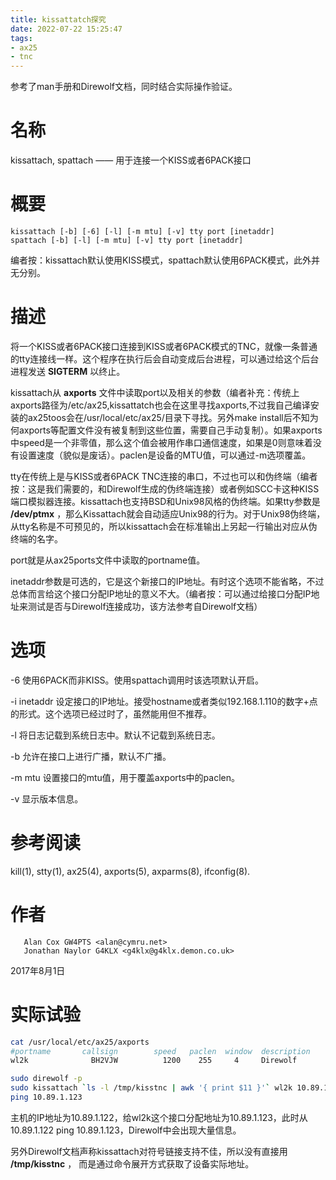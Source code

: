 ```yaml
---
title: kissattatch探究
date: 2022-07-22 15:25:47
tags:
- ax25
- tnc
---
```

参考了man手册和Direwolf文档，同时结合实际操作验证。

# 名称
kissattach, spattach —— 用于连接一个KISS或者6PACK接口

# 概要
```man
kissattach [-b] [-6] [-l] [-m mtu] [-v] tty port [inetaddr]
spattach [-b] [-l] [-m mtu] [-v] tty port [inetaddr]
```

编者按：kissattach默认使用KISS模式，spattach默认使用6PACK模式，此外并无分别。
# 描述

将一个KISS或者6PACK接口连接到KISS或者6PACK模式的TNC，就像一条普通的tty连接线一样。这个程序在执行后会自动变成后台进程，可以通过给这个后台进程发送 **SIGTERM** 以终止。

kissattach从 **axports** 文件中读取port以及相关的参数（编者补充：传统上axports路径为/etc/ax25,kissattatch也会在这里寻找axports,不过我自己编译安装的ax25toos会在/usr/local/etc/ax25/目录下寻找。另外make install后不知为何axports等配置文件没有被复制到这些位置，需要自己手动复制）。如果axports中speed是一个非零值，那么这个值会被用作串口通信速度，如果是0则意味着没有设置速度（貌似是废话）。paclen是设备的MTU值，可以通过-m选项覆盖。

tty在传统上是与KISS或者6PACK TNC连接的串口，不过也可以和伪终端（编者按：这是我们需要的，和Direwolf生成的伪终端连接）或者例如SCC卡这种KISS端口模拟器连接。kissattach也支持BSD和Unix98风格的伪终端。如果tty参数是 **/dev/ptmx** ，那么Kissattach就会自动适应Unix98的行为。对于Unix98伪终端，从tty名称是不可预见的，所以kissattach会在标准输出上另起一行输出对应从伪终端的名字。

port就是从ax25ports文件中读取的portname值。

inetaddr参数是可选的，它是这个新接口的IP地址。有时这个选项不能省略，不过总体而言给这个接口分配IP地址的意义不大。（编者按：可以通过给接口分配IP地址来测试是否与Direwolf连接成功，该方法参考自Direwolf文档）

# 选项
-6 使用6PACK而非KISS。使用spattach调用时该选项默认开启。

-i inetaddr 设定接口的IP地址。接受hostname或者类似192.168.1.110的数字+点的形式。这个选项已经过时了，虽然能用但不推荐。

-l 将日志记载到系统日志中。默认不记载到系统日志。

-b 允许在接口上进行广播，默认不广播。

-m mtu 设置接口的mtu值，用于覆盖axports中的paclen。

-v 显示版本信息。

# 参考阅读
kill(1), stty(1), ax25(4), axports(5), axparms(8), ifconfig(8).
# 作者
       Alan Cox GW4PTS <alan@cymru.net>
       Jonathan Naylor G4KLX <g4klx@g4klx.demon.co.uk>

2017年8月1日

# 实际试验


```bash
cat /usr/local/etc/ax25/axports 
#portname       callsign        speed   paclen  window  description
wl2k              BH2VJW          1200    255     4     Direwolf

sudo direwolf -p
sudo kissattach `ls -l /tmp/kisstnc | awk '{ print $11 }'` wl2k 10.89.1.123
ping 10.89.1.123
```

主机的IP地址为10.89.1.122，给wl2k这个接口分配地址为10.89.1.123，此时从10.89.1.122 ping 10.89.1.123，Direwolf中会出现大量信息。

另外Direwolf文档声称kissattach对符号链接支持不佳，所以没有直接用 **/tmp/kisstnc** ， 而是通过命令展开方式获取了设备实际地址。